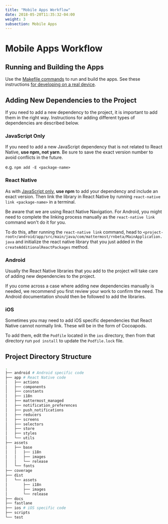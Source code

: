 ```yaml
---
title: "Mobile Apps Workflow"
date: 2018-05-20T11:35:32-04:00
weight: 3
subsection: Mobile Apps
---
```


# Mobile Apps  Workflow

## Running and Building the Apps

Use the [Makefile commands](/contribute/mobile/makefile) to run and build the apps. See these instructions [for developing on a real device](/contribute/mobile/run-on-device).

## Adding New Dependencies to the Project

If you need to add a new dependency to the project, it is important to add them in the right way. Instructions for adding different types of dependencies are described below.

### JavaScript Only

If you need to add a new JavaScript dependency that is not related to React Native, **use npm, not yarn**. Be sure to save the exact version number to avoid conflicts in the future.

e.g. `npm add -E <package-name>`

### React Native

As with [JavaScript only](https://docs.mattermost.com/developer/mobile-developer-setup.html#javascript-only), **use npm** to add your dependency and include an exact version. Then link the library in React Native by running `react-native link <package-name>` in a terminal.

Be aware that we are using React Native Navigation. For Android, you might need to complete the linking process manually as the `react-native link` command won't do it for you.

To do this, after running the `react-native link` command, head to `<project-root>/android/app/src/main/java/com/mattermost/rnbeta/MainApplication.java` and initialize the react native library that you just added in the `createAdditionalReactPackages` method.

### Android

Usually the React Native libraries that you add to the project will take care of adding new dependencies to the project.

If you come across a case where adding new dependencies manually is needed, we recommend you first review your work to confirm the need. The Android documentation should then be followed to add the libraries.

### iOS

Sometimes you may need to add iOS specific dependencies that React Native cannot normally link. These will be in the form of Cocoapods.

To add them, edit the `Podfile` located in the `ios` directory, then from that directory run `pod install` to update the `Podfile.lock` file.

## Project Directory Structure

 ```sh
 .
 ├── android # Android specific code
 ├── app # React Native code
 │   ├── actions
 │   ├── components
 │   ├── constants
 │   ├── i18n
 │   ├── mattermost_managed
 │   ├── notification_preferences
 │   ├── push_notifications
 │   ├── reducers
 │   ├── screens
 │   ├── selectors
 │   ├── store
 │   ├── styles
 │   └── utils
 ├── assets
 │   ├── base
 │   │   ├── i18n
 │   │   ├── images
 │   │   └── release
 │   └── fonts
 ├── coverage
 ├── dist
 │   └── assets
 │       ├── i18n
 │       ├── images
 │       └── release
 ├── docs
 ├── fastlane
 ├── ios # iOS specific code
 ├── scripts
 └── test
```